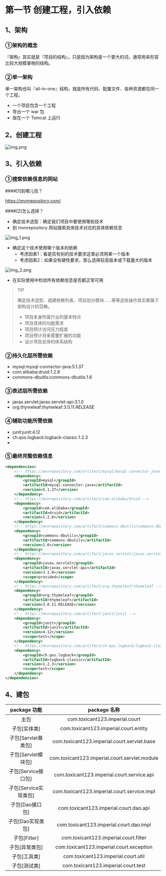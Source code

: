 # 第一节 创建工程，引入依赖

## 1、架构

### ①架构的概念

『架构』其实就是『项目的结构』，只是因为架构是一个更大的词，通常用来形容比较大规模事物的结构。

### ②单一架构

单一架构也叫『all-in-one』结构，就是所有代码、配置文件、各种资源都在同一个工程。

* 一个项目包含一个工程
* 导出一个 war 包
* 放在一个 Tomcat 上运行

## 2、创建工程

![img.png](picture/img.png)

## 3、引入依赖

### ①搜索依赖信息的网站

####[1]到哪儿找？

https://mvnrepository.com/

####[2]怎么选择？

* 确定技术选型：确定我们项目中要使用哪些技术
* 到 mvnrepository 网站搜索具体技术对应的具体依赖信息

![img_1.png](picture/img_1.png)

* 确定这个技术使用哪个版本的依赖
  - 考虑因素1：看是否有别的技术要求这里必须用某一个版本
  - 考虑因素2：如果没有硬性要求，那么选择较高版本或下载量大的版本

![img_2.png](picture/img_2.png)

* 在实际使用中检验所有依赖信息是否都正常可用

> TIP
> 
> 确定技术选型、组建依赖列表、项目划分模块……等等这些操作其实都属于架构设计的范畴。
> 
> * 项目本身所属行业的基本特点
> * 项目具体的功能需求
> * 项目预计访问压力程度
> * 项目预计将来需要扩展的功能
> * 设计项目总体的体系结构

### ②持久化层所需依赖

* mysql:mysql-connector-java:5.1.37
* com.alibaba:druid:1.2.8
* commons-dbutils:commons-dbutils:1.6

### ③表述层所需依赖

* javax.servlet:javax.servlet-api:3.1.0
* org.thymeleaf:thymeleaf:3.0.11.RELEASE

### ④辅助功能所需依赖

* junit:junit:4.12
* ch.qos.logback:logback-classic:1.2.3
* 
### ⑤最终完整依赖信息

```xml
<dependencies>
    <!-- https://mvnrepository.com/artifact/mysql/mysql-connector-java -->
    <dependency>
        <groupId>mysql</groupId>
        <artifactId>mysql-connector-java</artifactId>
        <version>5.1.37</version>
    </dependency>
    <!-- https://mvnrepository.com/artifact/com.alibaba/druid -->
    <dependency>
        <groupId>com.alibaba</groupId>
        <artifactId>druid</artifactId>
        <version>1.2.8</version>
    </dependency>
    <!-- https://mvnrepository.com/artifact/commons-dbutils/commons-dbutils -->
    <dependency>
        <groupId>commons-dbutils</groupId>
        <artifactId>commons-dbutils</artifactId>
        <version>1.6</version>
    </dependency>
    <!-- https://mvnrepository.com/artifact/javax.servlet/javax.servlet-api -->
    <dependency>
        <groupId>javax.servlet</groupId>
        <artifactId>javax.servlet-api</artifactId>
        <version>3.1.0</version>
        <scope>provided</scope>
    </dependency>
    <!-- https://mvnrepository.com/artifact/org.thymeleaf/thymeleaf -->
    <dependency>
        <groupId>org.thymeleaf</groupId>
        <artifactId>thymeleaf</artifactId>
        <version>3.0.11.RELEASE</version>
    </dependency>
    <!-- https://mvnrepository.com/artifact/junit/junit -->
    <dependency>
        <groupId>junit</groupId>
        <artifactId>junit</artifactId>
        <version>4.12</version>
        <scope>test</scope>
    </dependency>
    <!-- https://mvnrepository.com/artifact/ch.qos.logback/logback-classic -->
    <dependency>
        <groupId>ch.qos.logback</groupId>
        <artifactId>logback-classic</artifactId>
        <version>1.2.3</version>
        <scope>test</scope>
    </dependency>
</dependencies>
```

## 4、建包

|   package 功能    |                  package 名称                   |
|:---------------:|:---------------------------------------------:|
|       主包        |        com.toxicant123.imperial.court         |
|     子包[实体类]     |     com.toxicant123.imperial.court.entity     |
| 子包[Servlet基类包]  |  com.toxicant123.imperial.court.servlet.base  |
| 子包[Servlet模块包]  | com.toxicant123.imperial.court.servlet.module |
| 子包[Service接口包]  |  com.toxicant123.imperial.court.service.api   |
| 子包[Service实现类包] |  com.toxicant123.imperial.court.service.impl  |
|   子包[Dao接口包]    |    com.toxicant123.imperial.court.dao.api     |
|   子包[Dao实现类包]   |    com.toxicant123.imperial.court.dao.impl    |
|   子包[Filter]    |     com.toxicant123.imperial.court.filter     |
|    子包[异常类包]     |   com.toxicant123.imperial.court.exception    |
|     子包[工具类]     |      com.toxicant123.imperial.court.util      |
|     子包[测试类]     |      com.toxicant123.imperial.court.test      |